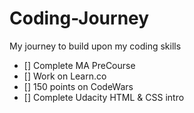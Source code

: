 # Coding-Journey
 My journey to build upon my coding skills 
- [] Complete MA PreCourse
- [] Work on Learn.co
- [] 150 points on CodeWars 
- [] Complete Udacity HTML & CSS intro
